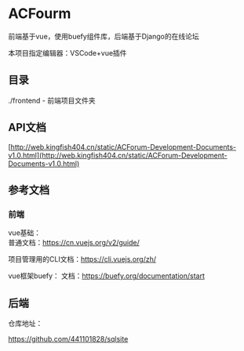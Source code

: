 # ACFourm

前端基于vue，使用buefy组件库，后端基于Django的在线论坛

本项目指定编辑器：VSCode+vue插件

## 目录

./frontend  - 前端项目文件夹

## API文档

[http://web.kingfish404.cn/static/ACForum-Development-Documents-v1.0.html](http://web.kingfish404.cn/static/ACForum-Development-Documents-v1.0.html)

## 参考文档

### 前端

vue基础：  
普通文档：https://cn.vuejs.org/v2/guide/

项目管理用的CLI文档：https://cli.vuejs.org/zh/

vue框架buefy：
文档：https://buefy.org/documentation/start

## 后端

仓库地址：

https://github.com/441101828/sqlsite